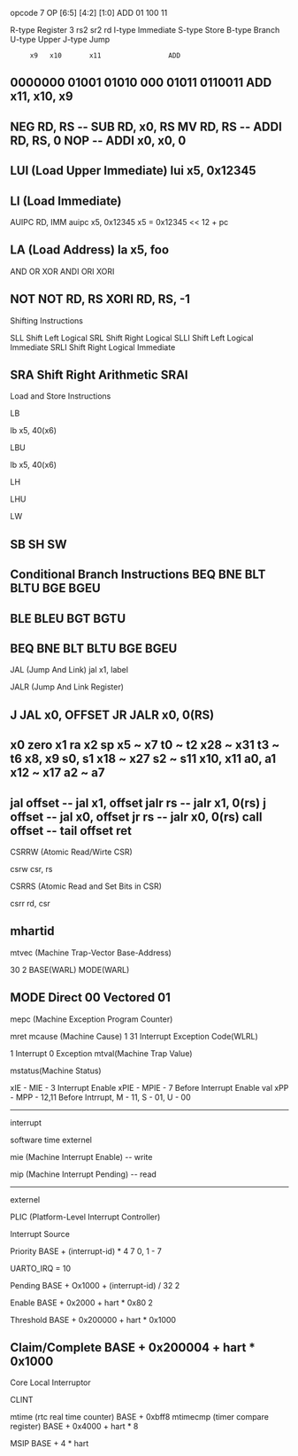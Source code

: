 opcode 7
OP  [6:5] [4:2] [1:0]
ADD 01    100   11

R-type Register 3   rs2 sr2 rd
I-type Immediate
S-type Store
B-type Branch
U-type Upper
J-type Jump

         x9   x10       x11                 ADD
0000000 01001 01010 000 01011   0110011
ADD x11, x10, x9
---------------
NEG RD, RS    -- SUB RD, x0, RS
MV  RD, RS    -- ADDI RD, RS, 0
NOP           -- ADDI x0, x0, 0
------------
LUI (Load Upper Immediate) 
lui x5, 0x12345
------------
LI (Load Immediate)
-----------
AUIPC RD, IMM
auipc x5, 0x12345   x5 = 0x12345 << 12 + pc

LA (Load Address)
la x5, foo
----------
AND 
OR
XOR
ANDI
ORI
XORI

NOT   NOT RD, RS      XORI RD, RS, -1
-----------
Shifting Instructions

SLL   Shift Left Logical
SRL   Shift Right Logical
SLLI  Shift Left Logical Immediate
SRLI  Shift Right Logical Immediate

SRA   Shift Right Arithmetic
SRAI
-------------
Load and Store Instructions

LB

lb x5, 40(x6)

LBU

lb x5, 40(x6)

LH

LHU

LW

SB
SH
SW
----------------
Conditional Branch Instructions
BEQ
BNE
BLT
BLTU
BGE
BGEU
-------------
BLE
BLEU
BGT
BGTU
------------
BEQ
BNE
BLT
BLTU
BGE
BGEU
----------
JAL (Jump And Link)
jal x1, label

JALR (Jump And Link Register)

J
JAL x0, OFFSET
JR
JALR x0, 0(RS)
--------------------
x0               zero
x1               ra
x2               sp
x5 ~ x7          t0 ~ t2
x28 ~ x31        t3 ~ t6
x8, x9           s0, s1
x18 ~ x27        s2 ~ s11
x10, x11         a0, a1
x12 ~ x17        a2 ~ a7
-----------------------
jal offset -- jal x1, offset
jalr rs    -- jalr x1, 0(rs)
j offset   -- jal x0, offset
jr rs      -- jalr x0, 0(rs)
call offset -- 
tail offset
ret 
-----------------------
CSRRW (Atomic Read/Wirte CSR)

csrw csr, rs

CSRRS (Atomic Read and Set Bits in CSR)

csrr rd, csr

mhartid
-------------------
mtvec (Machine Trap-Vector Base-Address)

30              2
BASE(WARL)  MODE(WARL)

MODE
Direct   00
Vectored 01
-----------------------
mepc (Machine Exception Program Counter)

mret
mcause (Machine Cause)
1               31
Interrupt       Exception Code(WLRL)

1 Interrupt
0 Exception
mtval(Machine Trap Value)

mstatus(Machine Status)

xIE - MIE - 3 Interrupt Enable
xPIE - MPIE - 7 Before Interrupt Enable val
xPP - MPP - 12,11 Before Intrrupt, M - 11, S - 01, U - 00

-----------------------------
interrupt

software
time
externel

mie (Machine Interrupt Enable) -- write

mip (Machine Interrupt Pending) -- read

-----------------------------
externel

PLIC (Platform-Level Interrupt Controller)

Interrupt Source 

Priority     BASE + (interrupt-id) * 4
7  0, 1 - 7

UARTO_IRQ = 10

Pending      BASE + Ox1000 + (interrupt-id) / 32   2

Enable       BASE + 0x2000 + hart * 0x80           2

Threshold    BASE + 0x200000 + hart * 0x1000

Claim/Complete  BASE + 0x200004 + hart * 0x1000
-------------------------------
Core Local Interruptor

CLINT

mtime  (rtc real time counter)  BASE + 0xbff8
mtimecmp (timer compare register)   BASE + 0x4000 + hart * 8

MSIP  BASE + 4 * hart